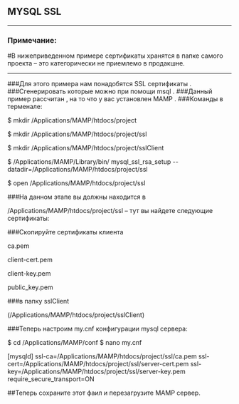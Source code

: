 
## MYSQL SSL


_____________________


### Примечание:

#В нижеприведенном примере сертификаты хранятся в папке самого проекта – это категорически не приемлемо в продакшне.


_________________

###Для этого примера нам понадобятся SSL сертификаты . 
###Сгенерировать которые можно при помощи msql .
###Данный пример рассчитан , на то что у вас установлен MAMP .
###Команды в терменале:


$ mkdir /Applications/MAMP/htdocs/project

$ mkdir /Applications/MAMP/htdocs/project/ssl

$ mkdir /Applications/MAMP/htdocs/project/sslClient


$ /Applications/MAMP/Library/bin/ mysql_ssl_rsa_setup --datadir=/Applications/MAMP/htdocs/project/ssl

$ open /Applications/MAMP/htdocs/project/ssl 



###На данном этапе вы должны находится в 

/Applications/MAMP/htdocs/project/ssl – тут вы найдете следующие сертификаты:


###Скопируйте сертификаты клиента

 ca.pem
 
 client-cert.pem
 
 client-key.pem
 
 public_key.pem
 
###в папку sslClient
 
 
(/Applications/MAMP/htdocs/project/sslClient) 


###Теперь настроим my.cnf конфигурации mysql сервера:

$ cd /Applications/MAMP/conf
$ nano my.cnf

[mysqld]
ssl-ca=/Applications/MAMP/htdocs/project/ssl/ca.pem
ssl-cert=/Applications/MAMP/htdocs/project/ssl/server-cert.pem
ssl-key=/Applications/MAMP/htdocs/project/ssl/server-key.pem
require_secure_transport=ON


##Теперь сохраните этот фаил и перезагрузите MAMP сервер.

 


